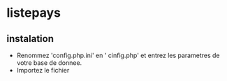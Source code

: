 # listepays

## instalation

- Renommez 'config.php.ini' en ' cinfig.php' et entrez les parametres de votre base de donnee.
- Importez le fichier 